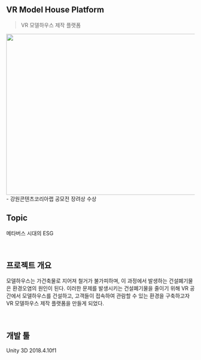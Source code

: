 ## VR Model House Platform
> VR 모델하우스 제작 플랫폼
<img src="https://user-images.githubusercontent.com/80818871/179646045-470eea5e-0a9c-4b30-94c9-ba063d75a442.png" width="750" height="430">
- 강원콘텐츠코리아랩 공모전 장려상 수상

## Topic
메타버스 시대의 ESG

<br>

## 프로젝트 개요
모델하우스는 가건축물로 지어져 철거가 불가피하며, 이 과정에서 발생하는 건설폐기물은 환경오염의 원인이 된다.
이러한 문제를 발생시키는 건설폐기물을 줄이기 위해 VR 공간에서 모델하우스를 건설하고, 고객들이 접속하여 관람할 수 있는 환경을 구축하고자
VR 모델하우스 제작 플랫폼을 만들게 되었다.

<br>

## 개발 툴
Unity 3D 2018.4.10f1




